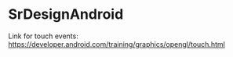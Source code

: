 # SrDesignAndroid
Link for touch events: https://developer.android.com/training/graphics/opengl/touch.html 
